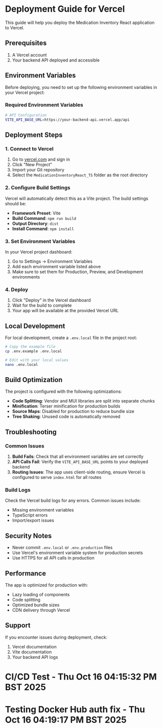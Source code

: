 # Deployment Guide for Vercel

This guide will help you deploy the Medication Inventory React application to Vercel.

## Prerequisites

1. A Vercel account
2. Your backend API deployed and accessible

## Environment Variables

Before deploying, you need to set up the following environment variables in your Vercel project:

### Required Environment Variables

```bash
# API Configuration
VITE_API_BASE_URL=https://your-backend-api.vercel.app/api
```

## Deployment Steps

### 1. Connect to Vercel

1. Go to [vercel.com](https://vercel.com) and sign in
2. Click "New Project"
3. Import your Git repository
4. Select the `MedicationInventoryReact_TS` folder as the root directory

### 2. Configure Build Settings

Vercel will automatically detect this as a Vite project. The build settings should be:

- **Framework Preset**: Vite
- **Build Command**: `npm run build`
- **Output Directory**: `dist`
- **Install Command**: `npm install`

### 3. Set Environment Variables

In your Vercel project dashboard:

1. Go to Settings → Environment Variables
2. Add each environment variable listed above
3. Make sure to set them for Production, Preview, and Development environments

### 4. Deploy

1. Click "Deploy" in the Vercel dashboard
2. Wait for the build to complete
3. Your app will be available at the provided Vercel URL

## Local Development

For local development, create a `.env.local` file in the project root:

```bash
# Copy the example file
cp .env.example .env.local

# Edit with your local values
nano .env.local
```

## Build Optimization

The project is configured with the following optimizations:

- **Code Splitting**: Vendor and MUI libraries are split into separate chunks
- **Minification**: Terser minification for production builds
- **Source Maps**: Disabled for production to reduce bundle size
- **Tree Shaking**: Unused code is automatically removed

## Troubleshooting

### Common Issues

1. **Build Fails**: Check that all environment variables are set correctly
2. **API Calls Fail**: Verify the `VITE_API_BASE_URL` points to your deployed backend
3. **Routing Issues**: The app uses client-side routing, ensure Vercel is configured to serve `index.html` for all routes

### Build Logs

Check the Vercel build logs for any errors. Common issues include:
- Missing environment variables
- TypeScript errors
- Import/export issues

## Security Notes

- Never commit `.env.local` or `.env.production` files
- Use Vercel's environment variable system for production secrets
- Use HTTPS for all API calls in production

## Performance

The app is optimized for production with:
- Lazy loading of components
- Code splitting
- Optimized bundle sizes
- CDN delivery through Vercel

## Support

If you encounter issues during deployment, check:
1. Vercel documentation
2. Vite documentation
3. Your backend API logs
# CI/CD Test - Thu Oct 16 04:15:32 PM BST 2025
# Testing Docker Hub auth fix - Thu Oct 16 04:19:17 PM BST 2025
